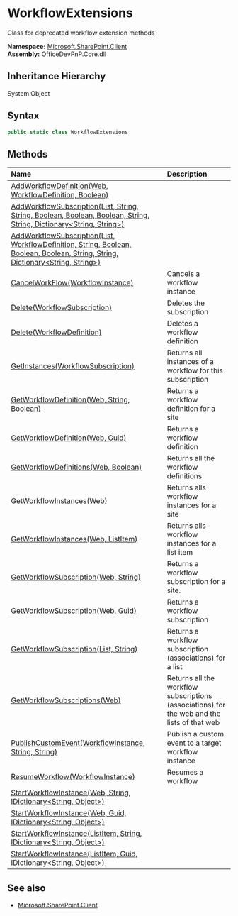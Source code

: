 # WorkflowExtensions
Class for deprecated workflow extension methods  

**Namespace:** [Microsoft.SharePoint.Client](Microsoft.SharePoint.Client.md)  
**Assembly:** OfficeDevPnP.Core.dll  
## Inheritance Hierarchy
System.Object  


## Syntax
```C#
public static class WorkflowExtensions
```
## Methods
|**Name**|**Description**|
|:-----|:-----|
| [AddWorkflowDefinition(Web, WorkflowDefinition, Boolean)](Microsoft.SharePoint.Client.WorkflowExtensions.ed3d4bd4.md) | 
| [AddWorkflowSubscription(List, String, String, Boolean, Boolean, Boolean, String, String, Dictionary<String, String>)](Microsoft.SharePoint.Client.WorkflowExtensions.db48bc3.md) | 
| [AddWorkflowSubscription(List, WorkflowDefinition, String, Boolean, Boolean, Boolean, String, String, Dictionary<String, String>)](Microsoft.SharePoint.Client.WorkflowExtensions.22152967.md) | 
| [CancelWorkFlow(WorkflowInstance)](Microsoft.SharePoint.Client.WorkflowExtensions.1afb83c2.md) | Cancels a workflow instance
| [Delete(WorkflowSubscription)](Microsoft.SharePoint.Client.WorkflowExtensions.7b09533.md) | Deletes the subscription
| [Delete(WorkflowDefinition)](Microsoft.SharePoint.Client.WorkflowExtensions.fa0bc740.md) | Deletes a workflow definition
| [GetInstances(WorkflowSubscription)](Microsoft.SharePoint.Client.WorkflowExtensions.41117fbe.md) | Returns all instances of a workflow for this subscription
| [GetWorkflowDefinition(Web, String, Boolean)](Microsoft.SharePoint.Client.WorkflowExtensions.89d3977b.md) | Returns a workflow definition for a site
| [GetWorkflowDefinition(Web, Guid)](Microsoft.SharePoint.Client.WorkflowExtensions.1a9b07c5.md) | Returns a workflow definition
| [GetWorkflowDefinitions(Web, Boolean)](Microsoft.SharePoint.Client.WorkflowExtensions.7692b016.md) | Returns all the workflow definitions
| [GetWorkflowInstances(Web)](Microsoft.SharePoint.Client.WorkflowExtensions.57799136.md) | Returns alls workflow instances for a site
| [GetWorkflowInstances(Web, ListItem)](Microsoft.SharePoint.Client.WorkflowExtensions.d66b2fcc.md) | Returns alls workflow instances for a list item
| [GetWorkflowSubscription(Web, String)](Microsoft.SharePoint.Client.WorkflowExtensions.250dcc40.md) | Returns a workflow subscription for a site.
| [GetWorkflowSubscription(Web, Guid)](Microsoft.SharePoint.Client.WorkflowExtensions.cd867166.md) | Returns a workflow subscription
| [GetWorkflowSubscription(List, String)](Microsoft.SharePoint.Client.WorkflowExtensions.7fa8d0c5.md) | Returns a workflow subscription (associations) for a list
| [GetWorkflowSubscriptions(Web)](Microsoft.SharePoint.Client.WorkflowExtensions.74365dec.md) | Returns all the workflow subscriptions (associations) for the web and the lists of that web
| [PublishCustomEvent(WorkflowInstance, String, String)](Microsoft.SharePoint.Client.WorkflowExtensions.41011483.md) | Publish a custom event to a target workflow instance
| [ResumeWorkflow(WorkflowInstance)](Microsoft.SharePoint.Client.WorkflowExtensions.64c0f0e1.md) | Resumes a workflow
| [StartWorkflowInstance(Web, String, IDictionary<String, Object>)](Microsoft.SharePoint.Client.WorkflowExtensions.1af92fba.md) | 
| [StartWorkflowInstance(Web, Guid, IDictionary<String, Object>)](Microsoft.SharePoint.Client.WorkflowExtensions.f1316769.md) | 
| [StartWorkflowInstance(ListItem, String, IDictionary<String, Object>)](Microsoft.SharePoint.Client.WorkflowExtensions.b77b236e.md) | 
| [StartWorkflowInstance(ListItem, Guid, IDictionary<String, Object>)](Microsoft.SharePoint.Client.WorkflowExtensions.f71820e3.md) | 
## See also
- [Microsoft.SharePoint.Client](Microsoft.SharePoint.Client.md)
